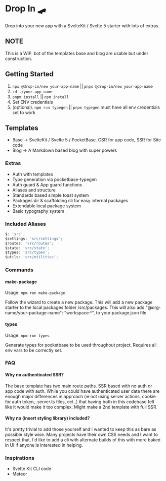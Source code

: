 # Drop In 🛹

Drop into your new app with a SvelteKit / Svelte 5 starter with lots of extras.

## NOTE

This is a WIP. bot of the templates base and blog are usable but under construction.

## Getting Started

1. `npx @drop-in/new your-app-name` || `pnpx @drop-in/new your-app-name`
2. `cd ./your-app-name`
3. `pnpm install` || `npm install`
4. Set ENV credentials
5. (optional). `npm run typegen` || `pnpm typegen` must have all env credentials set to work

## Templates

- Base -> SvelteKit / Svelte 5 / PocketBase. CSR for app code, SSR for Site code
- Blog -> A Markdown based blog with super powers

### Extras

- Auth with templates
- Type generation via pocketbase-typegen
- Auth guard & App guard functions
- Aliases and structure
- Standards based simple toast system
- Packages dir & scaffolding cli for easy internal packages
- Extendable local package system
- Basic typography system

### Included Aliases

```js
$: 'src';
$settings: 'src/settings';
$routes: 'src/routes';
$state: 'src/state';
$types: 'src/types';
$utils: 'src/utilities';
```

### Commands

#### make-package

Usage: `npm run make-package`

Follow the wizard to create a new package. This will add a new package starter to the local packages folder /src/packages. This will also add "@org-name/your-package-name": "workspace:^", to your package.json file

#### types

Usage: `npm run types`

Generate types for pocketbase to be used throughout project. Requires all env vars to be correctly set.

### FAQ

#### Why no authenticated SSR?

The base template has two main route paths. SSR based with no auth or app code with auth. While you could have authenticated user data there are enough major differences in approach (ie not using server actions, cookie for auth token, .server.ts files, ect..) that having both in this codebase felt like it would make it too complex. Might make a 2nd template with full SSR.

#### Why no (insert styling library) included?

It's pretty trivial to add those yourself and I wanted to keep this as bare as possible style wise. Many projects have their own CSS needs and I want to respect that. I'd like to add a cli with alternate builds of this with more baked in UI if anyone is interested in helping.

### Inspirations

- Svelte Kit CLI code
- Meteor
